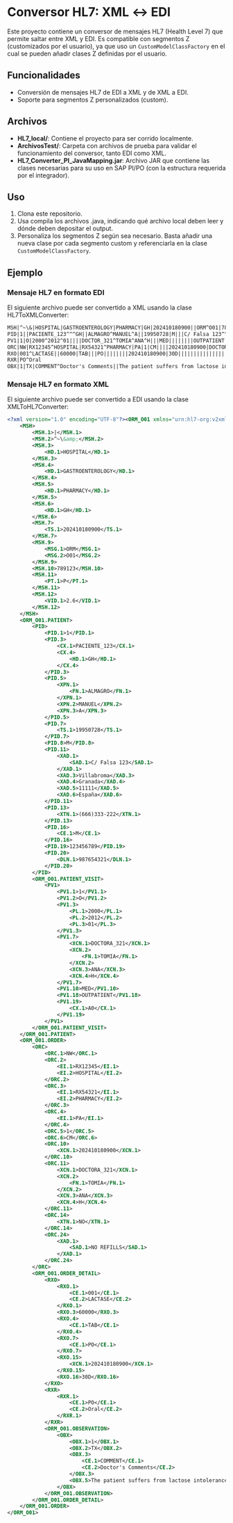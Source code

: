 # Conversor HL7: XML &harr; EDI
Este proyecto contiene un conversor de mensajes HL7 (Health Level 7) que permite saltar entre XML y EDI. Es compatible con segmentos Z (customizados por el usuario), ya que uso un `CustomModelClassFactory` en el cual se pueden añadir clases Z definidas por el usuario.

## Funcionalidades
- Conversión de mensajes HL7 de EDI a XML y de XML a EDI.
- Soporte para segmentos Z personalizados (custom).

## Archivos
- **HL7_local/**: Contiene el proyecto para ser corrido localmente.
- **ArchivosTest/**: Carpeta con archivos de prueba para validar el funcionamiento del conversor, tanto EDI como XML.
- **HL7_Converter_PI_JavaMapping.jar**: Archivo JAR que contiene las clases necesarias para su uso en SAP PI/PO (con la estructura requerida por el integrador).

## Uso
1. Clona este repositorio.
2. Usa compila los archivos .java, indicando qué archivo local deben leer y dónde deben depositar el output.
3. Personaliza los segmentos Z según sea necesario. Basta añadir una nueva clase por cada segmento custom y referenciarla en la clase `CustomModelClassFactory`.

## Ejemplo
### Mensaje HL7 en formato EDI
El siguiente archivo puede ser convertido a XML usando la clase HL7ToXMLConverter:
```txt
MSH|^~\&|HOSPITAL|GASTROENTEROLOGY|PHARMACY|GH|202410180900||ORM^O01|789123|P|2.6
PID|1||PACIENTE_123^^^GH||ALMAGRO^MANUEL^A||19950728|M|||C/ Falsa 123^^Villabroma^Granada^11111^España||(666)333-222|||M|||123456789|987654321
PV1|1|O|2000^2012^01||||DOCTOR_321^TOMIA^ANA^H|||MED||||||||OUTPATIENT|A0|
ORC|NW|RX12345^HOSPITAL|RX54321^PHARMACY|PA|1|CM||||202410180900|DOCTOR_321^TOMIA^ANA^H|||NO||||||||||NO REFILLS
RXO|001^LACTASE||60000|TAB|||PO||||||||202410180900|30D|||||||||||||||||||
RXR|PO^Oral
OBX|1|TX|COMMENT^Doctor's Comments||The patient suffers from lactose intolerance. Follow-up in 3 months.

```
### Mensaje HL7 en formato XML
El siguiente archivo puede ser convertido a EDI usando la clase XMLToHL7Converter:
```xml
<?xml version="1.0" encoding="UTF-8"?><ORM_O01 xmlns="urn:hl7-org:v2xml">
    <MSH>
        <MSH.1>|</MSH.1>
        <MSH.2>^~\&amp;</MSH.2>
        <MSH.3>
            <HD.1>HOSPITAL</HD.1>
        </MSH.3>
        <MSH.4>
            <HD.1>GASTROENTEROLOGY</HD.1>
        </MSH.4>
        <MSH.5>
            <HD.1>PHARMACY</HD.1>
        </MSH.5>
        <MSH.6>
            <HD.1>GH</HD.1>
        </MSH.6>
        <MSH.7>
            <TS.1>202410180900</TS.1>
        </MSH.7>
        <MSH.9>
            <MSG.1>ORM</MSG.1>
            <MSG.2>O01</MSG.2>
        </MSH.9>
        <MSH.10>789123</MSH.10>
        <MSH.11>
            <PT.1>P</PT.1>
        </MSH.11>
        <MSH.12>
            <VID.1>2.6</VID.1>
        </MSH.12>
    </MSH>
    <ORM_O01.PATIENT>
        <PID>
            <PID.1>1</PID.1>
            <PID.3>
                <CX.1>PACIENTE_123</CX.1>
                <CX.4>
                    <HD.1>GH</HD.1>
                </CX.4>
            </PID.3>
            <PID.5>
                <XPN.1>
                    <FN.1>ALMAGRO</FN.1>
                </XPN.1>
                <XPN.2>MANUEL</XPN.2>
                <XPN.3>A</XPN.3>
            </PID.5>
            <PID.7>
                <TS.1>19950728</TS.1>
            </PID.7>
            <PID.8>M</PID.8>
            <PID.11>
                <XAD.1>
                    <SAD.1>C/ Falsa 123</SAD.1>
                </XAD.1>
                <XAD.3>Villabroma</XAD.3>
                <XAD.4>Granada</XAD.4>
                <XAD.5>11111</XAD.5>
                <XAD.6>España</XAD.6>
            </PID.11>
            <PID.13>
                <XTN.1>(666)333-222</XTN.1>
            </PID.13>
            <PID.16>
                <CE.1>M</CE.1>
            </PID.16>
            <PID.19>123456789</PID.19>
            <PID.20>
                <DLN.1>987654321</DLN.1>
            </PID.20>
        </PID>
        <ORM_O01.PATIENT_VISIT>
            <PV1>
                <PV1.1>1</PV1.1>
                <PV1.2>O</PV1.2>
                <PV1.3>
                    <PL.1>2000</PL.1>
                    <PL.2>2012</PL.2>
                    <PL.3>01</PL.3>
                </PV1.3>
                <PV1.7>
                    <XCN.1>DOCTORA_321</XCN.1>
                    <XCN.2>
                        <FN.1>TOMIA</FN.1>
                    </XCN.2>
                    <XCN.3>ANA</XCN.3>
                    <XCN.4>H</XCN.4>
                </PV1.7>
                <PV1.10>MED</PV1.10>
                <PV1.18>OUTPATIENT</PV1.18>
                <PV1.19>
                    <CX.1>A0</CX.1>
                </PV1.19>
            </PV1>
        </ORM_O01.PATIENT_VISIT>
    </ORM_O01.PATIENT>
    <ORM_O01.ORDER>
        <ORC>
            <ORC.1>NW</ORC.1>
            <ORC.2>
                <EI.1>RX12345</EI.1>
                <EI.2>HOSPITAL</EI.2>
            </ORC.2>
            <ORC.3>
                <EI.1>RX54321</EI.1>
                <EI.2>PHARMACY</EI.2>
            </ORC.3>
            <ORC.4>
                <EI.1>PA</EI.1>
            </ORC.4>
            <ORC.5>1</ORC.5>
            <ORC.6>CM</ORC.6>
            <ORC.10>
                <XCN.1>202410180900</XCN.1>
            </ORC.10>
            <ORC.11>
                <XCN.1>DOCTORA_321</XCN.1>
                <XCN.2>
                    <FN.1>TOMIA</FN.1>
                </XCN.2>
                <XCN.3>ANA</XCN.3>
                <XCN.4>H</XCN.4>
            </ORC.11>
            <ORC.14>
                <XTN.1>NO</XTN.1>
            </ORC.14>
            <ORC.24>
                <XAD.1>
                    <SAD.1>NO REFILLS</SAD.1>
                </XAD.1>
            </ORC.24>
        </ORC>
        <ORM_O01.ORDER_DETAIL>
            <RXO>
                <RXO.1>
                    <CE.1>001</CE.1>
                    <CE.2>LACTASE</CE.2>
                </RXO.1>
                <RXO.3>60000</RXO.3>
                <RXO.4>
                    <CE.1>TAB</CE.1>
                </RXO.4>
                <RXO.7>
                    <CE.1>PO</CE.1>
                </RXO.7>
                <RXO.15>
                    <XCN.1>202410180900</XCN.1>
                </RXO.15>
                <RXO.16>30D</RXO.16>
            </RXO>
            <RXR>
                <RXR.1>
                    <CE.1>PO</CE.1>
                    <CE.2>Oral</CE.2>
                </RXR.1>
            </RXR>
            <ORM_O01.OBSERVATION>
                <OBX>
                    <OBX.1>1</OBX.1>
                    <OBX.2>TX</OBX.2>
                    <OBX.3>
                        <CE.1>COMMENT</CE.1>
                        <CE.2>Doctor's Comments</CE.2>
                    </OBX.3>
                    <OBX.5>The patient suffers from lactose intolerance. Follow-up in 3 months.</OBX.5>
                </OBX>
            </ORM_O01.OBSERVATION>
        </ORM_O01.ORDER_DETAIL>
    </ORM_O01.ORDER>
</ORM_O01>
```

